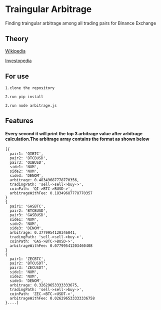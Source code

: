 # Traingular Arbitrage

Finding traingular arbitrage among all trading pairs for Binance Exchange

## Theory

[Wikipedia](https://en.wikipedia.org/wiki/Triangular_arbitrage)

[Investopedia](https://www.investopedia.com/terms/t/triangulararbitrage.asp#toc-what-is-triangular-arbitrage)



## For use

~~~
1.clone the repository

2.run pip install 

3.run node arbitrage.js
~~~

## Features

#### Every second it will print the top 3 arbitrage value after arbitrage calculation.The arbitrage array contains the format as shown below

~~~
[{
  pair1: 'QIBTC',
  pair2: 'BTCBUSD',
  pair3: 'QIBUSD',
  side1: 'NUM',
  side2: 'NUM',
  side3: 'DENOM',
  arbitrage: 0.48349687778770356,
  tradingPath: 'sell->sell->buy->',
  coinPath: 'QI->BTC->BUSD->',
  arbitrageWithFee: 0.18349687778770357
}
{
  pair1: 'GASBTC',
  pair2: 'BTCBUSD',
  pair3: 'GASBUSD',
  side1: 'NUM',
  side2: 'NUM',
  side3: 'DENOM',
  arbitrage: 0.3779954120346041,
  tradingPath: 'sell->sell->buy->',
  coinPath: 'GAS->BTC->BUSD->',
  arbitrageWithFee: 0.07799541203460408
}
{
  pair1: 'ZECBTC',
  pair2: 'BTCUSDT',
  pair3: 'ZECUSDT',
  side1: 'NUM',
  side2: 'NUM',
  side3: 'DENOM',
  arbitrage: 0.32629653333333675,
  tradingPath: 'sell->sell->buy->',
  coinPath: 'ZEC->BTC->USDT->',
  arbitrageWithFee: 0.026296533333336758
}....]
~~~